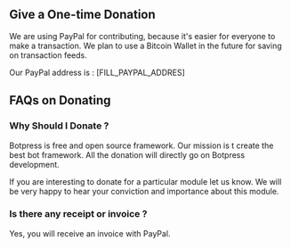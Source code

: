 ## Give a One-time Donation

We are using PayPal for contributing, because it's easier for everyone to make a transaction. We plan to use a Bitcoin Wallet in the future for saving on transaction feeds.

Our PayPal address is : [FILL_PAYPAL_ADDRES]


## FAQs on Donating 

### Why Should I Donate ?

Botpress is free and open source framework. Our mission is t create the best bot framework. All the donation will directly go on Botpress development.

If you are interesting to donate for a particular module let us know. We will be very happy to hear your conviction and importance about this module.

### Is there any receipt or invoice ? 

Yes, you will receive an invoice with PayPal. 

